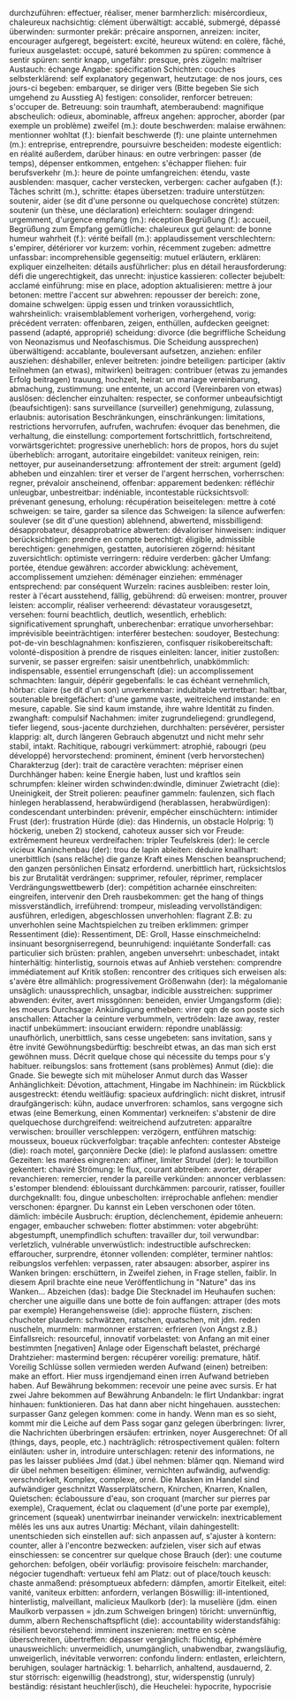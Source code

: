 durchzuführen: effectuer, réaliser, mener
barmherzlich: misércordieux, chaleureux
nachsichtig: clément
überwältigt: accablé, submergé, dépassé
überwinden: surmonter
prekär: précaire
anspornen, anreizen: inciter, encourager
aufgeregt, begeistert: excité, heureux
wütend: en colère, fâché, furieux
ausgelastet: occupé, saturé
bekommen zu spüren: commence à sentir
spüren: sentir
knapp, ungefähr: presque, près
zügeln: maîtriser
Austauch: échange
Angabe: spécification
Schichten: couches
selbsterklärend: self explanatory
gegenwart, heutzutage: de nos jours, ces jours-ci
begeben: embarquer, se diriger vers (Bitte begeben Sie sich umgehend zu Ausstieg A)
festigen: consolider, renforcer
betreuen: s'occuper de. Betreuung: soin
traumhaft, atemberaubend: magnifique
abscheulich: odieux, abominable, affreux
angehen: approcher, aborder (par exemple un problème)
zweifel (m.): doute
beschwerden: malaise
erwähnen: mentionner
wohltat (f.): bienfait
beschwerde (f): une plainte
unternehmen (m.): entreprise, entreprendre, poursuivre
bescheiden: modeste
eigentlich: en réalité
außerdem, darüber hinaus: en outre
verbringen: passer (de temps), dépenser
entkommen, entgehen: s'échapper
fliehen: fuir
berufsverkehr (m.): heure de pointe
umfangreichen: étendu, vaste
ausblenden: masquer, cacher
verstecken, verbergen: cacher
aufgaben (f.): Tâches
schritt (m.), schritte: étapes
übersetzen: traduire
unterstützen: soutenir, aider (se dit d'une personne ou quelquechose concrète)
stützen: soutenir (un thèse, une déclaration)
erleichtern: soulager
dringend: urgemment, d'urgence
empfang (m.): réception
Begrüßung (f.): accueil, Begrüßung zum Empfang
gemütliche: chaleureux
gut gelaunt: de bonne humeur
wahrheit (f.): vérité
beifall (m.): applaudissement
verschlechtern: s'empirer, détériorer
vor kurzem: vorhin, récemment
zugeben: admettre
unfassbar: incomprehensible
gegenseitig: mutuel
erläutern, erklären: expliquer
einzelheiten: détails
ausführlicher: plus en détail
herausforderung: défi
die ungerechtigkeit, das unrecht: injustice
kassieren: collecter
bejubelt: acclamé
einführung: mise en place, adoption
aktualisieren: mettre à jour
betonen: mettre l'accent sur
abwehren: repousser
der bereich: zone, domaine
schwelgen: üppig essen und trinken
voraussichtlich, wahrsheinlich: vraisemblablement
vorherigen, vorhergehend, vorig: précédent
verraten: offenbaren, zeigen, enthüllen, aufdecken
geeignet: passend (adapté, approprié)
scheidung: divorce (die begriffliche Scheidung von Neonazismus und Neofaschismus. Die Scheidung aussprechen)
überwältigend: accablante, bouleversant
aufsetzen, anziehen: enfiler
ausziehen: déshabiller, enlever
beitreten: joindre
beteiligen: participer (aktiv teilnehmen (an etwas), mitwirken)
beitragen: contribuer (etwas zu jemandes Erfolg beitragen)
trauung, hochzeit, heirat: un mariage
vereinbarung, abmachung, zustimmung: une entente, un accord (Vereinbaren von etwas)
auslösen: déclencher
einzuhalten: respecter, se conformer
unbeaufsichtigt (beaufsichtigen): sans surveillance (surveiller)
genehmigung, zulassung, erlaubnis: autorisation
Beschränkungen, einschränkungen: limitations, restrictions
hervorrufen, aufrufen, wachrufen: évoquer
das benehmen, die verhaltung, die einstellung: comportement
fortschrittlich, fortschreitend, vorwärtsgerichtet: progressive
unerheblich: hors de propos, hors du sujet
überheblich: arrogant, autoritaire
eingebildet: vaniteux
reinigen, rein: nettoyer, pur
auseinandersetzung: affrontement
der streit: argument
(geld) abheben und einzahlen: tirer et verser de l'argent 
herrschen, vorherrschen: regner, prévaloir
anscheinend, offenbar: apparement
bedenken: réfléchir
unleugbar, unbestreitbar: indéniable, incontestable
rücksichtsvoll: prévenant
genesung, erholung: récupération 
beiseitelegen: mettre à coté
schweigen: se taire, garder sa silence
das Schweigen: la silence
aufwerfen: soulever (se dit d'une question)
ablehnend, abwertend, missbilligend: désapprobateur, désapprobatrice
abwerten: dévaloriser
hinweisen: indiquer
berücksichtigen: prendre en compte
berechtigt: éligible, admissible
berechtigen: genehmigen, gestatten, autorisieren
zögernd: hésitant
zuversichtlich: optimiste
verringern: réduire
verderben: gâcher
Umfang: portée, étendue
gewähren: accorder
abwicklung: achèvement, accomplissement
umziehen: déménager
einziehen: emménager
entsprechend: par conséquent
Wurzeln: racines
ausbleiben: rester loin, rester à l'écart
ausstehend, fällig, gebührend: dû
erweisen: montrer, prouver
leisten: accomplir, réaliser
verheerend: dévastateur
vorausgesetzt, versehen: fourni
beachtlich, deutlich, wesentlich, erheblich: significativement
sprunghaft, unberechenbar: erratique
unvorhersehbar: imprévisible
beeinträchtigen: interférer
bestechen: soudoyer, Bestechung: pot-de-vin
beschlagnahmen: konfiszieren, confisquer
risikobereitschaft: volonté-disposition à prendre de risques
einleiten: lancer, initier
zustoßen: survenir, se passer
ergreifen: saisir
unentbehrlich, unabkömmlich: indispensable, essentiel
errungenschaft (die): un accomplissement
schmachten: languir, dépérir
gegebenfalls: le cas échéant
vernehmlich, hörbar: claire (se dit d'un son)
unverkennbar: indubitable
vertretbar: haltbar, soutenable
breitgefächert: d'une gamme vaste, weitreichend
imstande: en mesure, capable. Sie sind kaum imstande, ihre wahre Identität zu finden. 
zwanghaft: compulsif
Nachahmen: imiter 
zugrundeliegend: grundlegend, tiefer liegend, sous-jacente
durchziehen, durchhalten: persévérer, persister
klapprig: alt, durch längeren Gebrauch abgenutzt und nicht mehr sehr stabil, intakt. Rachitique, rabougri
verkümmert: atrophié, rabougri (peu développé)
hervorstechend: prominent, éminent (verb hervorstechen)
Charakterzug (der): trait de caractère
verachten: mépriser
einen Durchhänger haben: keine Energie haben, lust und kraftlos sein
schrumpfen: kleiner wirden
schwinden:dwindle, diminuer
Zwietracht (die):  Uneinigkeit, der Streit
polieren: peaufiner
gammeln: faulenzen, sich flach hinlegen
herablassend, herabwürdigend (herablassen, herabwürdigen): condescendant
unterbinden: prévenir, empêcher
einschüchtern: intimider
Frust (der): frustration
Hürde (die): das Hindernis, un obstacle
Holprig: 1) höckerig, uneben 2) stockend, cahoteux
ausser sich vor Freude: extrêmement heureux
verdreifachen: tripler
Teufelskreis (der): le cercle vicieux
Kaninchenbau (der): trou de lapin 
ableiten: déduire
knallhart: unerbittlich (sans relâche) die ganze Kraft eines Menschen beanspruchend; den ganzen persönlichen Einsatz erfordernd. unerbittlich hart, rücksichtslos bis zur Brutalität
verdrängen: supprimer, refouler, réprimer, remplacer
Verdrängungswettbewerb (der): compétition acharnée
einschreiten: eingreifen, intervenir 
den Dreh rausbekommen: get the hang of things
missverständlich, irreführend: trompeur, misleading
vervollständigen: ausführen, erledigen, abgeschlossen
unverhohlen: flagrant Z.B: zu unverhohlen seine Machtspielchen zu treiben
erklimmen: grimper
Ressentiment (die): Ressentiment, DE: Groll, Hasse
einschmeichelnd: insinuant
besorgniserregend, beunruhigend: inquiétante
Sonderfall: cas particulier
sich brüsten: prahlen, angeben
unversehrt: unbeschadet, intakt
hinterhältig: hinterlistig, sournois
etwas auf Anhieb verstehen: comprendre immédiatement
auf Kritik stoßen: rencontrer des critiques
sich erweisen als: s'avère être
allmählich: progressivement
Größenwahn (der): la mégalomanie
unsäglich: unaussprechlich, unsagbar, indicible
ausstreichen: supprimer
abwenden: éviter, avert
missgönnen: beneiden, envier
Umgangsform (die): les moeurs
Durchsage: Ankündigung
entheben: virer qqn de son poste
sich anschallen: Attacher la ceinture
verbummeln, vertrödeln: laze away, rester inactif
unbekümmert: insouciant
erwidern: répondre
unablässig: unaufhörlich, unerbittlich, sans cesse 
ungebeten: sans invitation, sans y être invité
Gewöhnungsbedürftig: beschreibt etwas, an das man sich erst gewöhnen muss. Décrit quelque chose qui nécessite du temps pour s'y habituer.
reibungslos: sans frottement (sans problèmes)
Anmut (die): die Gnade. Sie bewegte sich mit müheloser Anmut durch das Wasser
Anhänglichkeit: Dévotion, attachment, Hingabe
im Nachhinein: im Rückblick
ausgestreckt: étendu
weitläufig: spacieux
aufdringlich: nicht diskret, intrusif
draufgängerisch: kühn, audace
unverfroren: schamlos, sans vergogne
sich etwas (eine Bemerkung, einen Kommentar) verkneifen: s'abstenir de dire quelquechose
durchgreifend: weitreichend
aufzutreten: apparaître
verwischen: brouiller
verschleppen: verzögern, entführen
matschig: mousseux, boueux
rückverfolgbar: traçable 
anfechten: contester
Absteige (die): roach motel, garçonnière
Decke (die): le plafond
auslassen: omettre
Gezeiten: les marées
eingrenzen: affiner, limiter
Strudel (der): le tourbillon
gekentert: chaviré
Strömung: le flux, courant
abtreiben: avorter, déraper
revanchieren: remercier, render la pareille
verkünden: annoncer
verblassen: s'estomper
blendend: éblouissant
durchkämmen: parcourir, ratisser, fouiller 
durchgeknallt: fou, dingue
unbescholten: irréprochable
anflehen: mendier
verschonen: épargner. Du kannst ein Leben verschonen oder töten.
dämlich: imbécile
Ausbruch: éruption, déclenchement, épidemie
anheuern: engager, embaucher
schweben: flotter
abstimmen: voter
abgebrüht: abgestumpft, unempfindlich
schuften: travailler dur, toil
verwundbar: verletzlich, vulnérable
unverwüstlich: indestructible 
aufschrecken: effaroucher, surprendre, étonner
vollenden: compléter, terminer
nahtlos: reibungslos
verfehlen: verpassen, rater
absaugen: absorber, aspirer
ins Wanken bringen: erschüttern, in Zweifel ziehen, in Frage stellen, faiblir. In diesem April brachte eine neue Veröffentlichung in "Nature" das ins Wanken...
Abzeichen (das): badge
Die Stecknadel im Heuhaufen suchen: chercher une aiguille dans une botte de foin 
auffangen: attraper (des mots par exemple)
Herangehensweise (die): approche
flüstern, zischen: chuchoter
plaudern: schwätzen, ratschen, quatschen, mit jdm. reden
nuscheln, murmeln: marmonner 
erstarren: erfrieren (von Angst z.B.)
Einfallsreich: resourceful, innovatif
vorbelastet: von Anfang an mit einer bestimmten [negativen] Anlage oder Eigenschaft belastet, préchargé
Drahtzieher: mastermind
bergen: récupérer
voreilig: premature, hâtif. Voreilig Schlüsse sollen vermieden werden
Aufwand (einen) betreiben: make an effort. Hier muss irgendjemand einen irren Aufwand betrieben haben. 
Auf Bewährung bekommen: recevoir une peine avec sursis. Er hat zwei Jahre bekommen auf Bewährung
Anbandeln: le flirt
Undankbar: ingrat
hinhauen: funktionieren. Das hat dann aber nicht hingehauen. 
ausstechen: surpasser
Ganz gelegen kommen: come in handy. Wenn man es so sieht, kommt mir die Leiche auf dem Pass sogar ganz gelegen 
überbringen: livrer, die Nachrichten überbringen
ersäufen: ertrinken, noyer
Ausgerechnet: Of all (things, days, people, etc.)
nachträglich: rétrospectivement
quälen: foltern
einläuten: usher in, introduire
unterschlagen: retenir des informations, ne pas les laisser publiées
Jmd (dat.) übel nehmen: blâmer qqn. Niemand wird dir übel nehmen
beseitigen: éliminer, vernichten
aufwändig, aufwendig: verschnörkelt, Komplex, complexe, orné. Die Masken im Handel sind aufwändiger geschnitzt
Wasserplätschern, Knirchen, Knarren, Knallen, Quietschen: éclaboussure d'eau, son croquant (marcher sur pierres par exemple), Craquement, éclat ou claquement (d'une porte par exemple), grincement (squeak)
unentwirrbar ineinander verwickeln: inextricablement mêlés les uns aux autres
Unartig: Méchant, vilain
dahingestellt: unentschieden
sich einstellen auf: sich anpassen auf, s'ajuster à
kontern: counter, aller à l'encontre
bezwecken: aufzielen, viser
sich auf etwas einschiessen: se concentrer sur quelque chose
Brauch (der): une coutume
gehorchen: befolgen, obéir
vorläufig: provisoire
feischeln: marchander, négocier
tugendhaft: vertueux
fehl am Platz: out of place/touch
keusch: chaste
anmaßend: présomptueux
abfedern: dämpfen, amortir
Eitelkeit, eitel: vanité, vaniteux
erbitten: anfordern, verlangen
Böswillig: ill-intentioned, hinterlistig, malveillant, malicieux
Maulkorb (der): la muselière (jdm. einen Maulkorb verpassen = jdn.zum Schweigen bringen)
töricht: unvernünftig, dumm, albern 
Rechenschaftspflicht (die): accountability
widerstandsfähig: résilient
bevorstehend: imminent
inszenieren: mettre en scène 
überschreiten, übertreffen: dépasser
vergänglich: flüchtig, éphémère
unausweichlich: unvermeidlich, unumgänglich, unabwendbar, zwangsläufig, unweigerlich, inévitable
verworren: confondu
lindern: entlasten, erleichtern, beruhigen, soulager
hartnäckig: 1. beharrlich, anhaltend, ausdauernd, 2. stur
störrisch: eigenwillig (headstrong), stur, widerspenstig (unruly)
beständig: résistant
heuchler(isch), die Heuchelei: hypocrite, hypocrisie  
